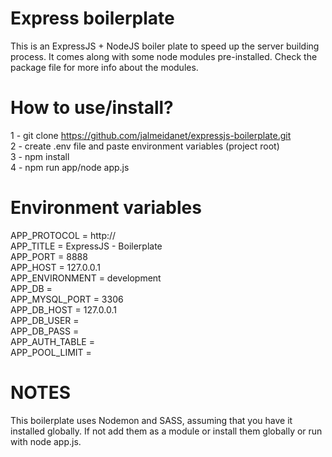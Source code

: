 # Express boilerplate
This is an ExpressJS + NodeJS boiler plate to speed up the server building process. It comes along with some node modules pre-installed. Check the package file for more info about the modules.

# How to use/install?
1 - git clone https://github.com/jalmeidanet/expressjs-boilerplate.git  
2 - create .env file and paste environment variables (project root)  
3 - npm install  
4 - npm run app/node app.js

# Environment variables
APP_PROTOCOL            =   http://  
APP_TITLE               =   ExpressJS - Boilerplate  
APP_PORT                =   8888  
APP_HOST                =   127.0.0.1  
APP_ENVIRONMENT         =   development  
APP_DB                  =     
APP_MYSQL_PORT          =   3306  
APP_DB_HOST             =   127.0.0.1  
APP_DB_USER             =     
APP_DB_PASS             =     
APP_AUTH_TABLE          =     
APP_POOL_LIMIT          =     

# NOTES
This boilerplate uses Nodemon and SASS, assuming that you have it installed globally. If not add them as a module or install them globally or run with node app.js.
